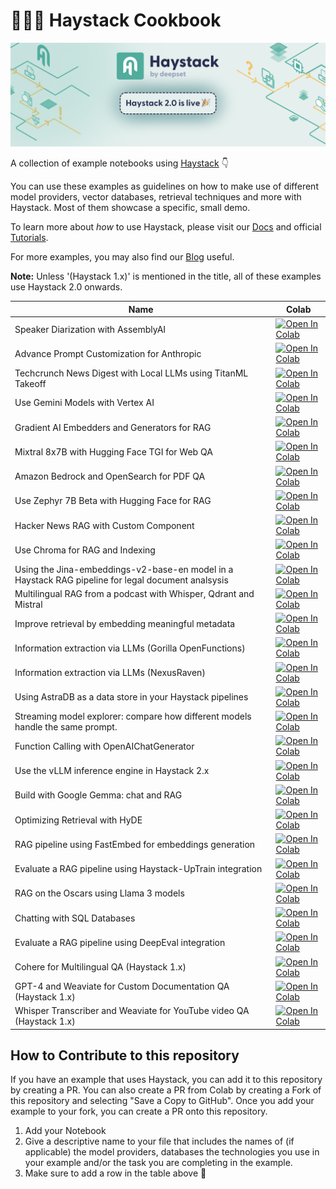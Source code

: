 # 👩🏻‍🍳 Haystack Cookbook

<div align="center">
  <a href="https://haystack.deepset.ai/"><img src="https://github.com/deepset-ai/haystack/blob/main/docs/img/banner_20.png" alt="Green logo of a stylized white 'H' with the text 'Haystack, by deepset. Haystack 2.0 is live 🎉' Abstract green and yellow diagrams in the background."></a>
</div>

A collection of example notebooks using [Haystack](https://github.com/deepset-ai/haystack) 👇

You can use these examples as guidelines on how to make use of different model providers, vector databases, retrieval techniques and more with Haystack. Most of them showcase a specific, small demo.

To learn more about _how_ to use Haystack, please visit our [Docs](https://docs.haystack.deepset.ai/docs) and official [Tutorials](https://haystack.deepset.ai/tutorials).

For more examples, you may also find our [Blog](https://haystack.deepset.ai/blog) useful.

**Note:** Unless '(Haystack 1.x)' is mentioned in the title, all of these examples use Haystack 2.0 onwards.

| Name | Colab|
| ---- | ---- |
| Speaker Diarization with AssemblyAI | <a href="https://colab.research.google.com/github/deepset-ai/haystack-cookbook/blob/main/notebooks/using_speaker_diarization_with_assemblyai.ipynb" target="_parent"><img src="https://colab.research.google.com/assets/colab-badge.svg" alt="Open In Colab"/></a>|
| Advance Prompt Customization for Anthropic | <a href="https://colab.research.google.com/github/deepset-ai/haystack-cookbook/blob/main/notebooks/prompt_customization_for_Anthropic.ipynb" target="_parent"><img src="https://colab.research.google.com/assets/colab-badge.svg" alt="Open In Colab"/></a>|
| Techcrunch News Digest with Local LLMs using TitanML Takeoff | <a href="https://colab.research.google.com/drive/10EralM_8pCJ5nXnGIZYr6atqefmi8r2z?usp=sharing" target="_parent"><img src="https://colab.research.google.com/assets/colab-badge.svg" alt="Open In Colab"/></a>|
| Use Gemini Models with Vertex AI| <a href="https://colab.research.google.com/github/deepset-ai/haystack-cookbook/blob/main/notebooks/vertexai-gemini-examples.ipynb" target="_parent"><img src="https://colab.research.google.com/assets/colab-badge.svg" alt="Open In Colab"/></a>|
| Gradient AI Embedders and Generators for RAG | <a href="https://colab.research.google.com/github/deepset-ai/haystack-cookbook/blob/main/notebooks/gradient-embeders-and-generators-for-notion-rag.ipynb" target="_parent"><img src="https://colab.research.google.com/assets/colab-badge.svg" alt="Open In Colab"/></a>|
| Mixtral 8x7B with Hugging Face TGI for Web QA | <a href="https://colab.research.google.com/github/deepset-ai/haystack-cookbook/blob/main/notebooks/mixtral-8x7b-for-web-qa.ipynb" target="_parent"><img src="https://colab.research.google.com/assets/colab-badge.svg" alt="Open In Colab"/></a>|
| Amazon Bedrock and OpenSearch for PDF QA | <a href="https://colab.research.google.com/github/deepset-ai/haystack-cookbook/blob/main/notebooks/amazon_bedrock_for_documentation_qa.ipynb" target="_parent"><img src="https://colab.research.google.com/assets/colab-badge.svg" alt="Open In Colab"/></a>|
| Use Zephyr 7B Beta with Hugging Face for RAG | <a href="https://colab.research.google.com/github/deepset-ai/haystack-cookbook/blob/main/notebooks/zephyr-7b-beta-for-rag.ipynb" target="_parent"><img src="https://colab.research.google.com/assets/colab-badge.svg" alt="Open In Colab"/></a>|
| Hacker News RAG with Custom Component | <a href="https://colab.research.google.com/github/deepset-ai/haystack-cookbook/blob/main/notebooks/hackernews-custom-component-rag.ipynb" target="_parent"><img src="https://colab.research.google.com/assets/colab-badge.svg" alt="Open In Colab"/></a>|
| Use Chroma for RAG and Indexing | <a href="https://colab.research.google.com/github/deepset-ai/haystack-cookbook/blob/main/notebooks/chroma-indexing-and-rag-examples.ipynb" target="_parent"><img src="https://colab.research.google.com/assets/colab-badge.svg" alt="Open In Colab"/></a>|
| Using the Jina-embeddings-v2-base-en model in a Haystack RAG pipeline for legal document analsysis| <a href="https://colab.research.google.com/github/deepset-ai/haystack-cookbook/blob/main/notebooks/jina-embeddings-v2-legal-analysis-rag.ipynb" target="_parent"><img src="https://colab.research.google.com/assets/colab-badge.svg" alt="Open In Colab"/></a>|
| Multilingual RAG from a podcast with Whisper, Qdrant and Mistral| <a href="https://colab.research.google.com/github/deepset-ai/haystack-cookbook/blob/main/notebooks/multilingual_rag_podcast.ipynb" target="_parent"><img src="https://colab.research.google.com/assets/colab-badge.svg" alt="Open In Colab"/></a>|
| Improve retrieval by embedding meaningful metadata| <a href="https://colab.research.google.com/github/deepset-ai/haystack-cookbook/blob/main/notebooks/improve-retrieval-by-embedding-metadata.ipynb" target="_parent"><img src="https://colab.research.google.com/assets/colab-badge.svg" alt="Open In Colab"/></a>|
| Information extraction via LLMs (Gorilla OpenFunctions)| <a href="https://colab.research.google.com/github/deepset-ai/haystack-cookbook/blob/main/notebooks/information-extraction-gorilla.ipynb" target="_parent"><img src="https://colab.research.google.com/assets/colab-badge.svg" alt="Open In Colab"/></a>|
| Information extraction via LLMs (NexusRaven)| <a href="https://colab.research.google.com/github/deepset-ai/haystack-cookbook/blob/main/notebooks/information_extraction_raven.ipynb" target="_parent"><img src="https://colab.research.google.com/assets/colab-badge.svg" alt="Open In Colab"/></a>|
| Using AstraDB as a data store in your Haystack pipelines| <a href="https://colab.research.google.com/github/deepset-ai/haystack-cookbook/blob/main/notebooks/astradb_haystack_integration.ipynb" target="_parent"><img src="https://colab.research.google.com/assets/colab-badge.svg" alt="Open In Colab"/></a>|
| Streaming model explorer: compare how different models handle the same prompt.| <a href="https://colab.research.google.com/github/deepset-ai/haystack-cookbook/blob/main/notebooks/model_explorer_streaming.ipynb" target="_parent"><img src="https://colab.research.google.com/assets/colab-badge.svg" alt="Open In Colab"/></a>|
| Function Calling with OpenAIChatGenerator| <a href="https://colab.research.google.com/github/deepset-ai/haystack-cookbook/blob/main/notebooks/function_calling_with_OpenAIChatGenerator.ipynb" target="_parent"><img src="https://colab.research.google.com/assets/colab-badge.svg" alt="Open In Colab"/></a>|
| Use the vLLM inference engine in Haystack 2.x| <a href="https://colab.research.google.com/github/deepset-ai/haystack-cookbook/blob/main/notebooks/vllm_inference_engine.ipynb" target="_parent"><img src="https://colab.research.google.com/assets/colab-badge.svg" alt="Open In Colab"/></a>|
| Build with Google Gemma: chat and RAG| <a href="https://colab.research.google.com/github/deepset-ai/haystack-cookbook/blob/main/notebooks/gemma_chat_rag.ipynb" target="_parent"><img src="https://colab.research.google.com/assets/colab-badge.svg" alt="Open In Colab"/></a>|
| Optimizing Retrieval with HyDE| <a href="https://colab.research.google.com/github/deepset-ai/haystack-cookbook/blob/main/notebooks/using_hyde_for_improved_retrieval.ipynb" target="_parent"><img src="https://colab.research.google.com/assets/colab-badge.svg" alt="Open In Colab"/></a>|
| RAG pipeline using FastEmbed for embeddings generation| <a href="https://colab.research.google.com/github/deepset-ai/haystack-cookbook/blob/main/notebooks/rag_fastembed.ipynb" target="_parent"><img src="https://colab.research.google.com/assets/colab-badge.svg" alt="Open In Colab"/></a>|
| Evaluate a RAG pipeline using Haystack-UpTrain integration| <a href="https://colab.research.google.com/github/deepset-ai/haystack-cookbook/blob/main/notebooks/rag_eval_uptrain.ipynb" target="_parent"><img src="https://colab.research.google.com/assets/colab-badge.svg" alt="Open In Colab"/></a>|
| RAG on the Oscars using Llama 3 models| <a href="https://colab.research.google.com/github/deepset-ai/haystack-cookbook/blob/main/notebooks/llama3_rag.ipynb" target="_parent"><img src="https://colab.research.google.com/assets/colab-badge.svg" alt="Open In Colab"/></a>|
| Chatting with SQL Databases | <a href="https://colab.research.google.com/github/deepset-ai/haystack-cookbook/blob/main/notebooks/chat_with_SQL_3_ways.ipynb" target="_parent"><img src="https://colab.research.google.com/assets/colab-badge.svg" alt="Open In Colab"/></a>|
| Evaluate a RAG pipeline using DeepEval integration| <a href="https://colab.research.google.com/github/deepset-ai/haystack-cookbook/blob/main/notebooks/rag_eval_deep_eval.ipynb" target="_parent"><img src="https://colab.research.google.com/assets/colab-badge.svg" alt="Open In Colab"/></a>|
| Cohere for Multilingual QA (Haystack 1.x)| <a href="https://colab.research.google.com/github/deepset-ai/haystack-cookbook/blob/main/notebooks/haystack-1.x/cohere-for-multilingual-qa.ipynb" target="_parent"><img src="https://colab.research.google.com/assets/colab-badge.svg" alt="Open In Colab"/></a>|
| GPT-4 and Weaviate for Custom Documentation QA (Haystack 1.x)| <a href="https://colab.research.google.com/github/deepset-ai/haystack-cookbook/blob/main/notebooks/haystack-1.x/gpt4-weaviate-custom-documentation-qa.ipynb" target="_parent"><img src="https://colab.research.google.com/assets/colab-badge.svg" alt="Open In Colab"/></a>|
| Whisper Transcriber and Weaviate for YouTube video QA (Haystack 1.x)| <a href="https://colab.research.google.com/github/deepset-ai/haystack-cookbook/blob/main/notebooks/haystack-1.x/whisper-and-weaviate-for-youtube-rag.ipynb" target="_parent"><img src="https://colab.research.google.com/assets/colab-badge.svg" alt="Open In Colab"/></a>|

## How to Contribute to this repository

If you have an example that uses Haystack, you can add it to this repository by creating a PR. You can also create a PR from Colab by creating a Fork of this repository and selecting "Save a Copy to GitHub". Once you add your example to your fork, you can create a PR onto this repository. 

1. Add your Notebook
2. Give a descriptive name to your file that includes the names of (if applicable) the model providers, databases the technologies you use in your example and/or the task you are completing in the example.
3. Make sure to add a row in the table above 🎉
